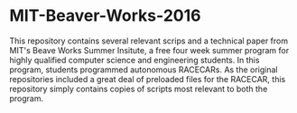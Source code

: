 # MIT-Beaver-Works-2016

This repository contains several relevant scrips and a technical paper from MIT's Beave Works Summer Insitute, a free four week summer program for highly qualified computer science and engineering students. In this program, students programmed autonomous RACECARs. As the original repositories included a great deal of preloaded files for the RACECAR, this repository simply contains copies of scripts most relevant to both the program.
